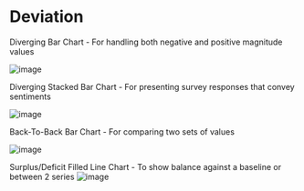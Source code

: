 # Deviation

Diverging Bar Chart - For handling both negative and positive magnitude values

![image](https://github.com/avatorl/Deneb-Vega-Templates/assets/59934292/def7618e-2e85-492a-813c-86022830c264)

Diverging Stacked Bar Chart - For presenting survey responses that convey sentiments

![image](https://github.com/avatorl/Deneb-Vega-Templates/assets/59934292/36c9aba0-875c-48f7-b13c-892a552870a4)

Back-To-Back Bar Chart - For comparing two sets of values

![image](https://github.com/avatorl/Deneb-Vega-Templates/assets/59934292/046fce40-a673-43a2-bd0f-372ca6d14e68)

Surplus/Deficit Filled Line Chart - To show balance against a baseline or between 2 series
![image](https://github.com/avatorl/Deneb-Vega-Templates/assets/59934292/138d691d-1b45-49ff-b189-3e03ff9d3992)




